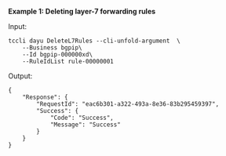 **Example 1: Deleting layer-7 forwarding rules**



Input: 

```
tccli dayu DeleteL7Rules --cli-unfold-argument  \
    --Business bgpip\
    --Id bgpip-000000xd\
    --RuleIdList rule-00000001
```

Output: 
```
{
    "Response": {
        "RequestId": "eac6b301-a322-493a-8e36-83b295459397",
        "Success": {
            "Code": "Success",
            "Message": "Success"
        }
    }
}
```

